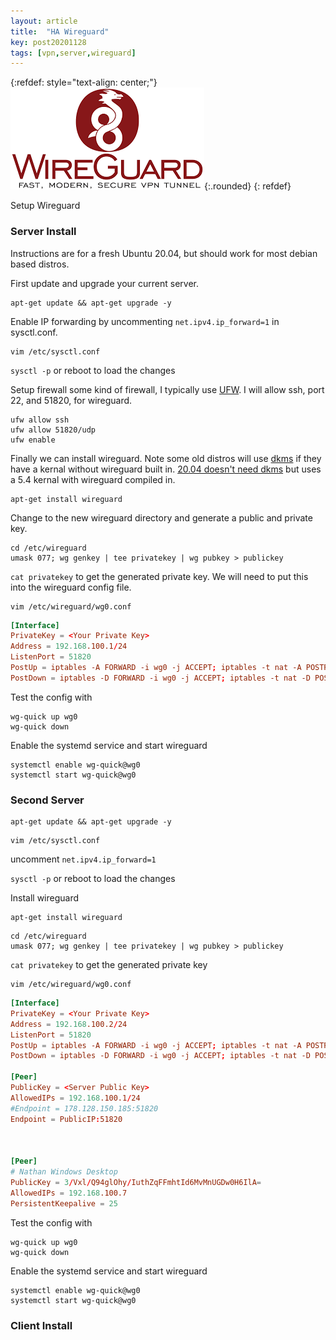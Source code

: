 ```yaml
---
layout: article
title:  "HA Wireguard"
key: post20201128
tags: [vpn,server,wireguard]
---
```

{:refdef: style="text-align: center;"}
![OpenZFS Logo](/assets/images/wireguard/wireguard_logo.png){:.rounded}
{: refdef}

Setup Wireguard

<!--more-->
### Server Install
Instructions are for a fresh Ubuntu 20.04, but should work for most debian based distros.

First update and upgrade your current server.
```shell
apt-get update && apt-get upgrade -y
```


Enable IP forwarding by uncommenting `net.ipv4.ip_forward=1` in sysctl.conf.
```shell
vim /etc/sysctl.conf
```

`sysctl -p` or reboot to load the changes

Setup firewall some kind of firewall, I typically use [UFW](https://wiki.archlinux.org/index.php/Uncomplicated_Firewall). I will allow ssh, port 22, and 51820, for wireguard.

```shell
ufw allow ssh
ufw allow 51820/udp
ufw enable
```

Finally we can install wireguard. Note some old distros will use [dkms](https://wiki.archlinux.org/index.php/Dynamic_Kernel_Module_Support) if they have a kernal without wireguard built in. [20.04 doesn't need dkms](https://www.phoronix.com/scan.php?page=news_item&px=Ubuntu-20.04-Adds-WireGuard) but uses a 5.4 kernal with wireguard compiled in.
```shell
apt-get install wireguard
```

Change to the new wireguard directory and generate a public and private key.

```shell
cd /etc/wireguard
umask 077; wg genkey | tee privatekey | wg pubkey > publickey
```

`cat privatekey` to get the generated private key. We will need to put this into the wireguard config file.

```shell
vim /etc/wireguard/wg0.conf
```

```conf
[Interface]
PrivateKey = <Your Private Key>
Address = 192.168.100.1/24
ListenPort = 51820
PostUp = iptables -A FORWARD -i wg0 -j ACCEPT; iptables -t nat -A POSTROUTING -o eth0 -j MASQUERADE
PostDown = iptables -D FORWARD -i wg0 -j ACCEPT; iptables -t nat -D POSTROUTING -o eth0 -j MASQUERADE
```


Test the config with
```shell
wg-quick up wg0
wg-quick down
```

Enable the systemd service and start wireguard
```shell
systemctl enable wg-quick@wg0
systemctl start wg-quick@wg0
```
### Second Server


```shell
apt-get update && apt-get upgrade -y
```

```shell
vim /etc/sysctl.conf
```
uncomment `net.ipv4.ip_forward=1`

`sysctl -p` or reboot to load the changes

Install wireguard 
```shell
apt-get install wireguard
```


```shell
cd /etc/wireguard
umask 077; wg genkey | tee privatekey | wg pubkey > publickey
```

`cat privatekey` to get the generated private key

```shell
vim /etc/wireguard/wg0.conf
```

```conf
[Interface]
PrivateKey = <Your Private Key>
Address = 192.168.100.2/24
ListenPort = 51820
PostUp = iptables -A FORWARD -i wg0 -j ACCEPT; iptables -t nat -A POSTROUTING -o eth0 -j MASQUERADE
PostDown = iptables -D FORWARD -i wg0 -j ACCEPT; iptables -t nat -D POSTROUTING -o eth0 -j MASQUERADE

[Peer]
PublicKey = <Server Public Key>
AllowedIPs = 192.168.100.1/24
#Endpoint = 178.128.150.185:51820
Endpoint = PublicIP:51820



[Peer]
# Nathan Windows Desktop
PublicKey = 3/Vxl/Q94glOhy/IuthZqFFmhtId6MvMnUGDw0H6IlA=
AllowedIPs = 192.168.100.7
PersistentKeepalive = 25
```


Test the config with
```shell
wg-quick up wg0
wg-quick down
```

Enable the systemd service and start wireguard
```shell
systemctl enable wg-quick@wg0
systemctl start wg-quick@wg0
```


### Client Install